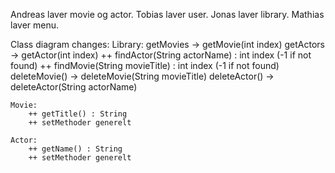 Andreas laver movie og actor.
Tobias laver user.
Jonas laver library.
Mathias laver menu.

Class diagram changes:
    Library:
        getMovies -> getMovie(int index)
        getActors -> getActor(int index)
        ++ findActor(String actorName) : int index (-1 if not found)
        ++ findMovie(String movieTitle) : int index (-1 if not found)
        deleteMovie() -> deleteMovie(String movieTitle)
        deleteActor() -> deleteActor(String actorName)

    Movie:
        ++ getTitle() : String
        ++ setMethoder generelt
    
    Actor:
        ++ getName() : String
        ++ setMethoder generelt

    